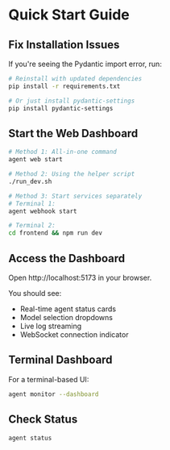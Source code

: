 # Quick Start Guide

## Fix Installation Issues

If you're seeing the Pydantic import error, run:

```bash
# Reinstall with updated dependencies
pip install -r requirements.txt

# Or just install pydantic-settings
pip install pydantic-settings
```

## Start the Web Dashboard

```bash
# Method 1: All-in-one command
agent web start

# Method 2: Using the helper script
./run_dev.sh

# Method 3: Start services separately
# Terminal 1:
agent webhook start

# Terminal 2:
cd frontend && npm run dev
```

## Access the Dashboard

Open http://localhost:5173 in your browser.

You should see:
- Real-time agent status cards
- Model selection dropdowns
- Live log streaming
- WebSocket connection indicator

## Terminal Dashboard

For a terminal-based UI:
```bash
agent monitor --dashboard
```

## Check Status

```bash
agent status
```